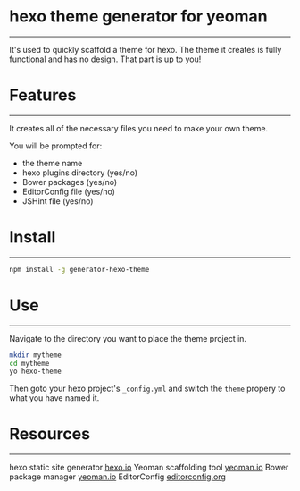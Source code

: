
# hexo theme generator for yeoman
---
It's used to quickly scaffold a theme for hexo. The theme it creates is fully functional and has no design. That part is up to you!

# Features
---
It creates all of the necessary files you need to make your own theme.

You will be prompted for:
+ the theme name
+ hexo plugins directory (yes/no)
+ Bower packages (yes/no)
+ EditorConfig file (yes/no)
+ JSHint file (yes/no)

# Install
---
```sh
npm install -g generator-hexo-theme
```

# Use
---
Navigate to the directory you want to place the theme project in.
```sh
mkdir mytheme
cd mytheme
yo hexo-theme
```

Then goto your hexo project's `_config.yml` and switch the `theme` propery to what you have named it.

# Resources
---
hexo static site generator [hexo.io](http://hexo.io)
Yeoman scaffolding tool [yeoman.io](http://yeoman.io)
Bower package manager [yeoman.io](http://bower.io)
EditorConfig [editorconfig.org](http://editorconfig.org)
